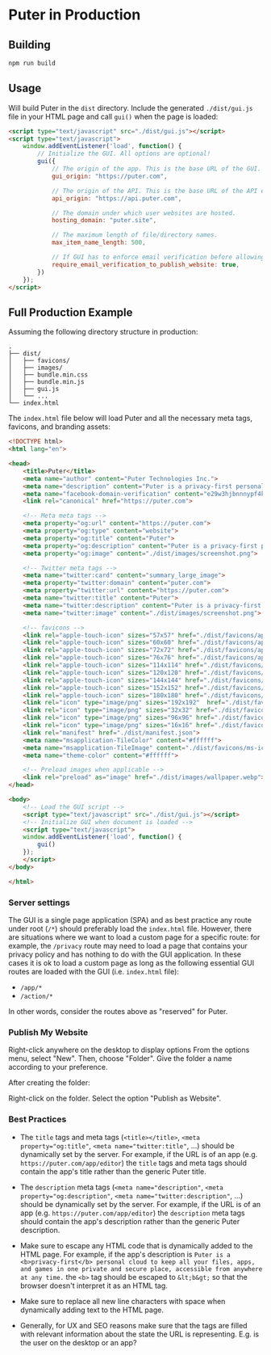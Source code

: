 # Puter in Production

## Building
    
```bash
npm run build
```

## Usage

Will build Puter in the `dist` directory. Include the generated `./dist/gui.js` file in your HTML page and call `gui()` when the page is loaded:

```html
<script type="text/javascript" src="./dist/gui.js"></script>
<script type="text/javascript">
    window.addEventListener('load', function() {
        // Initialize the GUI. All options are optional!
        gui({
            // The origin of the app. This is the base URL of the GUI. 
            gui_origin: "https://puter.com",

            // The origin of the API. This is the base URL of the API endpoints that the GUI will call for all its operations.
            api_origin: "https://api.puter.com",

            // The domain under which user websites are hosted.
            hosting_domain: "puter.site",

            // The maximum length of file/directory names.
            max_item_name_length: 500,

            // If GUI has to enforce email verification before allowing user to publish a website.
            require_email_verification_to_publish_website: true,
        })
    });
</script>
```

## Full Production Example

Assuming the following directory structure in production:

```
.
├── dist/
│   ├── favicons/
│   ├── images/
│   ├── bundle.min.css
│   ├── bundle.min.js
│   ├── gui.js
│   └── ...
└── index.html
```

The `index.html` file below will load Puter and all the necessary meta tags, favicons, and branding assets:

```html
<!DOCTYPE html>
<html lang="en">

<head>
    <title>Puter</title>
    <meta name="author" content="Puter Technologies Inc.">
    <meta name="description" content="Puter is a privacy-first personal cloud to keep all your files, apps, and games in one private and secure place, accessible from anywhere at any time.">
    <meta name="facebook-domain-verification" content="e29w3hjbnnnypf4kzk2cewcdaxym1y" />
    <link rel="canonical" href="https://puter.com">

    <!-- Meta meta tags -->
    <meta property="og:url" content="https://puter.com">
    <meta property="og:type" content="website">
    <meta property="og:title" content="Puter">
    <meta property="og:description" content="Puter is a privacy-first personal cloud to keep all your files, apps, and games in one private and secure place, accessible from anywhere at any time.">
    <meta property="og:image" content="./dist/images/screenshot.png">

    <!-- Twitter meta tags -->
    <meta name="twitter:card" content="summary_large_image">
    <meta property="twitter:domain" content="puter.com">
    <meta property="twitter:url" content="https://puter.com">
    <meta name="twitter:title" content="Puter">
    <meta name="twitter:description" content="Puter is a privacy-first personal cloud to keep all your files, apps, and games in one private and secure place, accessible from anywhere at any time.">
    <meta name="twitter:image" content="./dist/images/screenshot.png">

    <!-- favicons -->
    <link rel="apple-touch-icon" sizes="57x57" href="./dist/favicons/apple-icon-57x57.png">
    <link rel="apple-touch-icon" sizes="60x60" href="./dist/favicons/apple-icon-60x60.png">
    <link rel="apple-touch-icon" sizes="72x72" href="./dist/favicons/apple-icon-72x72.png">
    <link rel="apple-touch-icon" sizes="76x76" href="./dist/favicons/apple-icon-76x76.png">
    <link rel="apple-touch-icon" sizes="114x114" href="./dist/favicons/apple-icon-114x114.png">
    <link rel="apple-touch-icon" sizes="120x120" href="./dist/favicons/apple-icon-120x120.png">
    <link rel="apple-touch-icon" sizes="144x144" href="./dist/favicons/apple-icon-144x144.png">
    <link rel="apple-touch-icon" sizes="152x152" href="./dist/favicons/apple-icon-152x152.png">
    <link rel="apple-touch-icon" sizes="180x180" href="./dist/favicons/apple-icon-180x180.png">
    <link rel="icon" type="image/png" sizes="192x192"  href="./dist/favicons/android-icon-192x192.png">
    <link rel="icon" type="image/png" sizes="32x32" href="./dist/favicons/favicon-32x32.png">
    <link rel="icon" type="image/png" sizes="96x96" href="./dist/favicons/favicon-96x96.png">
    <link rel="icon" type="image/png" sizes="16x16" href="./dist/favicons/favicon-16x16.png">
    <link rel="manifest" href="./dist/manifest.json">
    <meta name="msapplication-TileColor" content="#ffffff">
    <meta name="msapplication-TileImage" content="./dist/favicons/ms-icon-144x144.png">
    <meta name="theme-color" content="#ffffff">

    <!-- Preload images when applicable -->
    <link rel="preload" as="image" href="./dist/images/wallpaper.webp">
</head>

<body>
    <!-- Load the GUI script -->
    <script type="text/javascript" src="./dist/gui.js"></script>    
    <!-- Initialize GUI when document is loaded -->
    <script type="text/javascript">
    window.addEventListener('load', function() {
        gui()
    });
    </script>
</body>

</html>
```

### Server settings

The GUI is a single page application (SPA) and as best practice any route under root (`/*`) should preferably load the `index.html` file. However, there are situations where we want to load a custom page for a specific route: for example, the `/privacy` route may need to load a page that contains your privacy policy and has nothing to do with the GUI application. In these cases it is ok to load a custom page as long as the following essential GUI routes are loaded with the GUI (i.e. `index.html` file):
- `/app/*`
- `/action/*`

In other words, consider the routes above as "reserved" for Puter.

### Publish My Website 

Right-click anywhere on the desktop to display options
From the options menu, select "New".
Then, choose "Folder".
Give the folder a name according to your preference.

After creating the folder:

Right-click on the folder.
Select the option "Publish as Website".

### Best Practices

- The `title` tags and meta tags (`<title></title>`, `<meta property="og:title"`, `<meta name="twitter:title"`, ...) should be dynamically set by the server. For example, if the URL is of an app (e.g. `https://puter.com/app/editor`) the `title` tags and meta tags should contain the app's title rather than the generic Puter title.

- The `description` meta tags (`<meta name="description"`, `<meta property="og:description"`, `<meta name="twitter:description"`, ...) should be dynamically set by the server. For example, if the URL is of an app (e.g. `https://puter.com/app/editor`) the `description` meta tags should contain the app's description rather than the generic Puter description.

- Make sure to escape any HTML code that is dynamically added to the HTML page. For example, if the app's description is `Puter is a <b>privacy-first</b> personal cloud to keep all your files, apps, and games in one private and secure place, accessible from anywhere at any time.` the `<b>` tag should be escaped to `&lt;b&gt;` so that the browser doesn't interpret it as an HTML tag.

- Make sure to replace all new line characters with space when dynamically adding text to the HTML page.

- Generally, for UX and SEO reasons make sure that the tags are filled with relevant information about the state the URL is representing. E.g. is the user on the desktop or an app?
